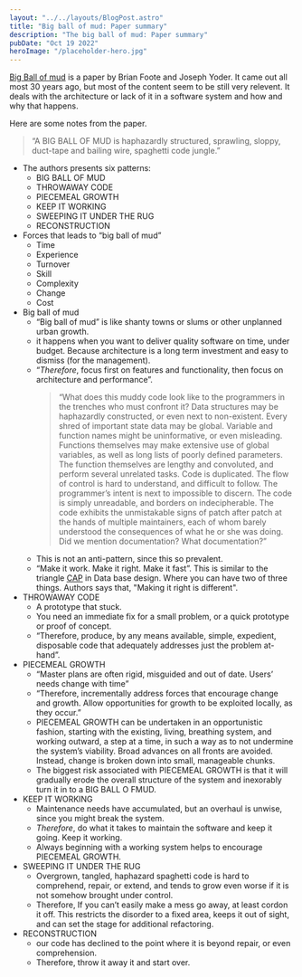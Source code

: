 ```yaml
---
layout: "../../layouts/BlogPost.astro"
title: "Big ball of mud: Paper summary"
description: "The big ball of mud: Paper summary"
pubDate: "Oct 19 2022"
heroImage: "/placeholder-hero.jpg"
---
```


<a href='http://www.laputan.org/mud/mud.html#BigBallOfMud' target="_blank">Big Ball of mud</a> is a paper by Brian Foote and Joseph Yoder. It came out all most 30 years ago, but most of the content seem to be still very relevent. It deals with the architecture or lack of it in a software system and how and why that happens.

Here are some notes from the paper.

> “A BIG BALL OF MUD is haphazardly structured, sprawling, sloppy, duct-tape and bailing wire, spaghetti code jungle.”

- The authors presents six patterns:
  - BIG BALL OF MUD
  - THROWAWAY CODE
  - PIECEMEAL GROWTH
  - KEEP IT WORKING
  - SWEEPING IT UNDER THE RUG
  - RECONSTRUCTION
- Forces that leads to “big ball of mud”
  - Time
  - Experience
  - Turnover
  - Skill
  - Complexity
  - Change
  - Cost
- Big ball of mud
  - “Big ball of mud” is like shanty towns or slums or other unplanned urban growth.
  - it happens when you want to deliver quality software on time, under budget. Because architecture is a long term investment and easy to dismiss (for the management).
  - “_Therefore_, focus first on features and functionality, then focus on architecture and performance”.
    > “What does this muddy code look like to the programmers in the trenches who must confront it? Data structures may be haphazardly constructed, or even next to non-existent. Every shred of important state data may be global. Variable and function names might be uninformative, or even misleading. Functions themselves may make extensive use of global variables, as well as long lists of poorly defined parameters. The function themselves are lengthy and convoluted, and perform several unrelated tasks. Code is duplicated. The flow of control is hard to understand, and difficult to follow. The programmer’s intent is next to impossible to discern. The code is simply unreadable, and borders on indecipherable. The code exhibits the unmistakable signs of patch after patch at the hands of multiple maintainers, each of whom barely understood the consequences of what he or she was doing. Did we mention documentation? What documentation?”
  - This is not an anti-pattern, since this so prevalent.
  - “Make it work. Make it right. Make it fast”. This is similar to the triangle
    <a href="https://en.wikipedia.org/wiki/CAP_theorem" target="\_blank">CAP</a> in Data base design. Where you can have two of three things. Authors says that, "Making it right is different".
- THROWAWAY CODE
  - A prototype that stuck.
  - You need an immediate fix for a small problem, or a quick prototype or proof of concept.
  - “Therefore, produce, by any means available, simple, expedient, disposable code that adequately addresses just the problem at-hand”.
- PIECEMEAL GROWTH
  - “Master plans are often rigid, misguided and out of date. Users’ needs change with time”
  - “Therefore, incrementally address forces that encourage change and growth. Allow opportunities for
    growth to be exploited locally, as they occur.”
  - PIECEMEAL GROWTH can be undertaken in an opportunistic fashion, starting with the existing, living, breathing system, and working outward, a step at a time, in such a way as to not undermine the system’s viability. Broad advances on all fronts are avoided. Instead, change is broken down into small, manageable chunks.
  - The biggest risk associated with PIECEMEAL GROWTH is that it will gradually erode the overall structure of the system and inexorably turn it in to a BIG BALL O FMUD.
- KEEP IT WORKING
  - Maintenance needs have accumulated, but an overhaul is unwise, since you might break the system.
  - _Therefore_, do what it takes to maintain the software and keep it going. Keep it working.
  - Always beginning with a working system helps to encourage PIECEMEAL GROWTH.
- SWEEPING IT UNDER THE RUG
  - Overgrown, tangled, haphazard spaghetti code is hard to comprehend, repair, or extend, and tends to grow even worse if it is not somehow brought under control.
  - Therefore, If you can’t easily make a mess go away, at least cordon it off. This restricts the disorder to a fixed area, keeps it out of sight, and can set the stage for additional refactoring.
- RECONSTRUCTION
  - our code has declined to the point where it is beyond repair, or even comprehension.
  - Therefore, throw it away it and start over.
